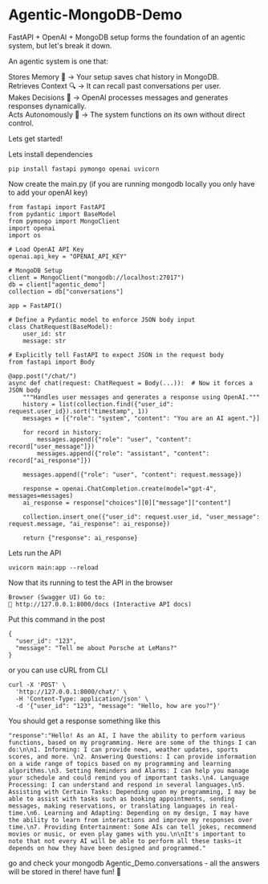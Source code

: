 # Agentic-MongoDB-Demo
FastAPI + OpenAI + MongoDB setup forms the foundation of an agentic system, but let's break it down.

An agentic system is one that:

Stores Memory 🧠 → Your setup saves chat history in MongoDB.<br>
Retrieves Context 🔍 → It can recall past conversations per user.<br>
Makes Decisions 🧩 → OpenAI processes messages and generates responses dynamically.<br>
Acts Autonomously 🤖 → The system functions on its own without direct control.<br>

Lets get started!

Lets install dependencies 
```
pip install fastapi pymongo openai uvicorn
```
Now create the main.py (if you are running mongodb locally you only have to add your openAI key)
```
from fastapi import FastAPI
from pydantic import BaseModel
from pymongo import MongoClient
import openai
import os

# Load OpenAI API Key
openai.api_key = "OPENAI_API_KEY"

# MongoDB Setup
client = MongoClient("mongodb://localhost:27017")
db = client["agentic_demo"]
collection = db["conversations"]

app = FastAPI()

# Define a Pydantic model to enforce JSON body input
class ChatRequest(BaseModel):
    user_id: str
    message: str

# Explicitly tell FastAPI to expect JSON in the request body
from fastapi import Body

@app.post("/chat/")
async def chat(request: ChatRequest = Body(...)):  # Now it forces a JSON body
    """Handles user messages and generates a response using OpenAI."""
    history = list(collection.find({"user_id": request.user_id}).sort("timestamp", 1))
    messages = [{"role": "system", "content": "You are an AI agent."}]

    for record in history:
        messages.append({"role": "user", "content": record["user_message"]})
        messages.append({"role": "assistant", "content": record["ai_response"]})

    messages.append({"role": "user", "content": request.message})

    response = openai.ChatCompletion.create(model="gpt-4", messages=messages)
    ai_response = response["choices"][0]["message"]["content"]

    collection.insert_one({"user_id": request.user_id, "user_message": request.message, "ai_response": ai_response})

    return {"response": ai_response}
```

Lets run the API
```
uvicorn main:app --reload
```
Now that its running to test the API in the browser
```
Browser (Swagger UI) Go to:
📍 http://127.0.0.1:8000/docs (Interactive API docs)
```
Put this command in the post
```
{
  "user_id": "123",
  "message": "Tell me about Porsche at LeMans?"
}
```
or you can use cURL from CLI
```
curl -X 'POST' \
  'http://127.0.0.1:8000/chat/' \
  -H 'Content-Type: application/json' \
  -d '{"user_id": "123", "message": "Hello, how are you?"}'
```
You should get a response something like this
```
"response":"Hello! As an AI, I have the ability to perform various functions, based on my programming. Here are some of the things I can do:\n\n1. Informing: I can provide news, weather updates, sports scores, and more. \n2. Answering Questions: I can provide information on a wide range of topics based on my programming and learning algorithms.\n3. Setting Reminders and Alarms: I can help you manage your schedule and could remind you of important tasks.\n4. Language Processing: I can understand and respond in several languages.\n5. Assisting with Certain Tasks: Depending upon my programming, I may be able to assist with tasks such as booking appointments, sending messages, making reservations, or translating languages in real-time.\n6. Learning and Adapting: Depending on my design, I may have the ability to learn from interactions and improve my responses over time.\n7. Providing Entertainment: Some AIs can tell jokes, recommend movies or music, or even play games with you.\n\nIt's important to note that not every AI will be able to perform all these tasks—it depends on how they have been designed and programmed."
```
go and check your mongodb Agentic_Demo.conversations - all the answers will be stored in there!
have fun! 🍺
